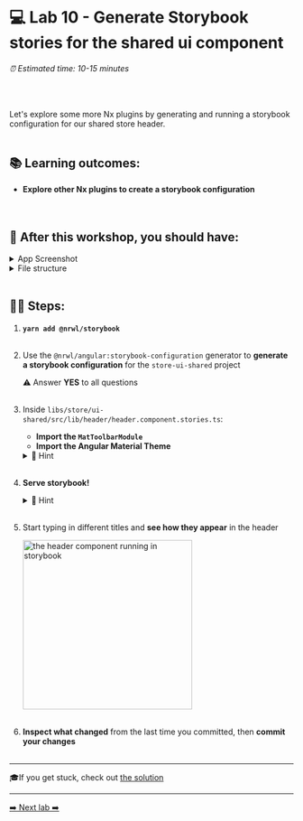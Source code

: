 # 💻 Lab 10 - Generate Storybook stories for the shared ui component

###### ⏰ Estimated time: 10-15 minutes
<br />

Let's explore some more Nx plugins by generating and running a storybook configuration for our shared store header.
<br /><br />

## 📚 Learning outcomes:

- **Explore other Nx plugins to create a storybook configuration**
<br /><br /><br />

## 📲 After this workshop, you should have:

<details>
  <summary>App Screenshot</summary>
  No change in how the app looks!
</details>

<details>
  <summary>File structure</summary>
  <img src="../assets/lab10_directory-structure.png" height="700" alt="lab10 file structure">
</details>
<br />

## 🏋️‍♀️ Steps:

1. **`yarn add @nrwl/storybook`**
   <br /><br />
2. Use the `@nrwl/angular:storybook-configuration` generator to **generate a storybook configuration** for the `store-ui-shared` project

   ⚠️ Answer **YES** to all questions
   <br /><br />
3. Inside `libs/store/ui-shared/src/lib/header/header.component.stories.ts`:

   - **Import the `MatToolbarModule`**
   - **Import the Angular Material Theme**

   <details>
   <summary>🐳 Hint</summary>

   ```ts
   //IMPORT TOOLBAR MODULE
   import { MatToolbarModule } from '@angular/material/toolbar';

   //IMPORT THEME
   import '@angular/material/prebuilt-themes/deeppurple-amber.css';

   //......

   export const primary = () => ({
     moduleMetadata: {
       imports: [MatToolbarModule] // <-- import the module
     }
     //...
   });
   ```

   </details>
   <br />

4. **Serve storybook!**

   <details>
   <summary>🐳 Hint</summary>

   `nx storybook store-ui-shared`

   </details>
   <br />

5. Start typing in different titles and **see how they appear** in the header

   <img src="../assets/storybook.gif" width="300" alt="the header component running in storybook">
   <br /><br />

6. **Inspect what changed** from the last time you committed, then **commit your changes**
   <br /><br />

---

🎓If you get stuck, check out [the solution](SOLUTION.md)

---

[➡️ Next lab ➡️](../lab11%20-%20bonus/LAB.md)
